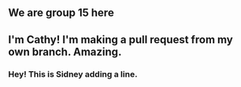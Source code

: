  ## We are group 15 here
## I'm Cathy! I'm making a pull request from my own branch. Amazing.
### Hey! This is Sidney adding a line. 
